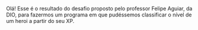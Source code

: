Olá!
Esse é o resultado do desafio proposto pelo professor Felipe Aguiar, da DIO, para fazermos um programa em que pudéssemos classificar o nível de um heroi a partir do seu XP.
